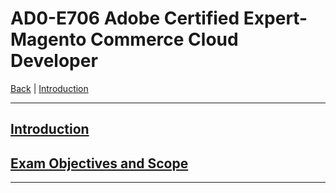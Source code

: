 # AD0-E706 Adobe Certified Expert-Magento Commerce Cloud Developer

[Back](../) | [Introduction](./introduction.md)

-----


## [Introduction](./introduction.md)

## [Exam Objectives and Scope](./content.md)


-----


[^1]:https://spark.adobe.com/page/34U3DEjqG3G4Q/?page-mode=static

